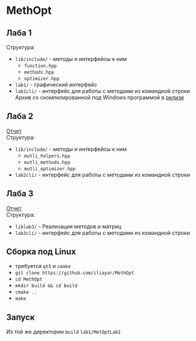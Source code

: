 # MethOpt
## Лаба 1
Структура:
- `lib/include/` - методы и интерфейсы к ним
  - `function.hpp`
  - `methods.hpp`
  - `optimizer.hpp`
- `lab1/` - графический интерфейс
- `lab1cli/` - интерфейс для работы с методами из командной строки
Архив со скомпилированной под Windows программой в [релизе](https://github.com/iliayar/MethOpt/releases/tag/1.1.0)
## Лаба 2
[Отчет](scripts/lab2/report.pdf) \
Структура:
- `lib/include/` - методы и интерфейсы к ним
  - `mutli_helpers.hpp`
  - `mutli_methods.hpp`
  - `mutli_optimizer.hpp`
- `lab2cli/` - интерфейс для работы с методами из командной строки
## Лаба 3
[Отчет](scripts/lab3/report.pdf) \
Структура:
- `liblab3/` - Реализация методов и матриц
- `lab3cli/` - интерфейс для работы с методами из командной строки
## Сборка под Linux
- требуется `qt5` и `cmake`
- `git clone https://github.com/iliayar/MethOpt`
- `cd MethOpt`
- `mkdir build && cd build`
- `cmake ..`
- `make`

## Запуск
Из той же директории `build` `lab1/MetOptLab1`
